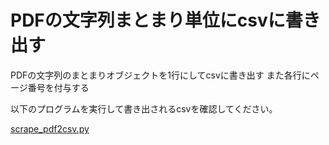 # PDFの文字列まとまり単位にcsvに書き出す

PDFの文字列のまとまりオブジェクトを1行にしてcsvに書き出す
また各行にページ番号を付与する

以下のプログラムを実行して書き出されるcsvを確認してください。


[scrape_pdf2csv.py](scrape_pdf2csv.py)